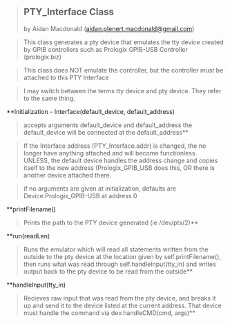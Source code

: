 > ## PTY\_Interface Class ##
> by Aidan Macdonald (aidan.plenert.macdonald@gmail.com)

> This class generates a pty device that emulates the
> tty device created by GPIB controllers such as
> Prologix GPIB-USB Controller (prologix.biz)

> This class does NOT emulate the controller, but the
> controller must be attached to this PTY Interface

> I may switch between the terms tty device and pty device.
> They refer to the same thing.

**Initialization - Interface(default\_device, default\_address)
> accepts arguments default\_device and default\_address
> the default\_device will be connected at the default\_address**

> If the Interface address (PTY\_Interface.addr) is changed, the
> no longer have anything attached and will become functionless.
> UNLESS, the default device handles the address change and copies itself
> to the new address (Prologix\_GPIB\_USB does this, OR there is
> another device attached there.

> if no arguments are given at initialization, defaults are
> Device.Prologix\_GPIB-USB at address 0

**printFilename()
> Prints the path to the PTY device generated (ie /dev/pts/2)**

**run(readLen)
> Runs the emulator which will read all statements written from the outside
> to the pty device at the location given by self.printFilename(), then
> runs what was read through self.handleInput(tty\_in) and writes output
> back to the pty device to be read from the outside**

**handleInput(tty\_in)
> Recieves raw input that was read from the pty device, and
> breaks it up and send it to the device listed at the current
> address. That device must handle the command via dev.handleCMD(cmd, args)**

